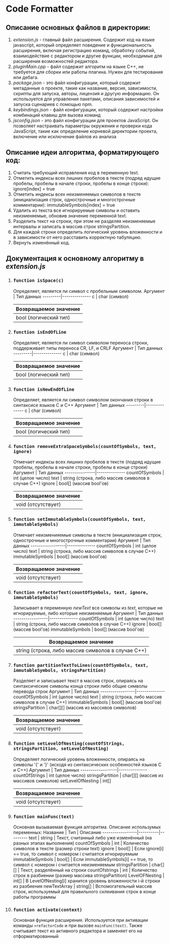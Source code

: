 # Code Formatter

## Описание основных файлов в директории:
  1. *extension.js* - главный файл расширения. Содержит код на языке javascript, который определяет поведение и функциональность расширения, включая регистрацию команд, обработку событий, взаимодействие с редактором и другие функции, необходимые для расширения возможностей редактора.
  2. *pluginMain.cpp* - файл содержит алгоритм на языке C++, не требуется для сборки или работы плагина. Нужен для тестирования или дебага.
  3. *package.json* -  это файл конфигурации, который содержит метаданные о проекте, такие как название, версия, зависимости, скрипты для запуска, авторы, лицензия и другую информацию. Он используется для управления пакетами, описания зависимостей и запуска сценариев с помощью npm.
  4. *keybindings.json* - файл конфигурации, который содержит настройки комбинаций клавиш для вызова команд
  5. *jsconfig.json* - это файл конфигурации для проектов JavaScript. Он позволяет настраивать параметры окружения и проверки кода JavaScript, такие как определение корневой директории проекта, включение или исключение файлов из анализа


## Описание идеи алгоритма, форматирующего код:
 1. Считать требующий исправления код в переменную text.
 2.	Отметить индексы всех лишних пробелов в тексте (подряд идущие пробелы, пробелы в начале строки, пробелы в конце строки): ignore[index] = true
 3. Отметить индексы всех неизменяемых символов в тексте (инициализация строк, однострочные и многострочные комментарии): immutableSymbols[index] = true
 4.	Удалить из текста все игнорируемые символы и оставить неизменяемые, обновив значение переменной text.
 5.	Разделить текст на строки, при этом не разделяя неизменяемые интервалы и записать в массив строк stringsPartition.
 6.	Для каждой строки определить логический уровень вложенности и в зависимости от него расставить корректную табуляцию.
 7.	Вернуть изменённый код.

## Документация к основному алгоритму в *extension.js*
1. ### `function isSpace(c)`
    Определяет, является ли символ c пробельным символом.
   Аргумент | Тип данных
   ---------|--------------
   c        | char (символ)
   
   Возвращаемое значение|
   ---------------------|
   bool (логический тип)|
2. ### `function isEndOfLine`
    Определяет, является ли символ символом переноса строки, поддерживает типы переноса CR, LF, и CRLF
   Аргумент | Тип данных
   ---------|--------------
   c        | char (символ)
   
   Возвращаемое значение|
   ---------------------|
   bool (логический тип)|
3. ### `function isNewEndOfLine`
   Определяет, является ли символ символом окончания строки в синтаксисе языков C и C++
   Аргумент | Тип данных
   ---------|--------------
   c        | char (символ)
   
   Возвращаемое значение|
   ---------------------|
   bool (логический тип)|
4. ### `function removeExtraSpaceSymbols(countOfSymbols, text, ignore)`
   Отмечает индексы всех лишних пробелов в тексте (подряд идущие пробелы, пробелы в начале строки, пробелы в конце строки)
   Аргумент       | Тип данных
   ---------------|--------------
   countOfSymbols | int (целое число)
   text           | string (строка, либо массив символов в случае C++)
   ignore         | bool[] (массив bool'ов)
   
   
   Возвращаемое значение|
   ---------------------|
   void (отсутствует)   |
5. ### `function setImmutableSymbols(countOfSymbols, text, immutableSymbols)`
   Отмечает неизменияемые символы в тексте (инициализация строк, однострочные и многострочные комментарии)
   Аргумент         | Тип данных
   -----------------|--------------
   countOfSymbols   | int (целое число)
   text             | string (строка, либо массив символов в случае C++)
   immutableSymbols | bool[] (массив bool'ов)
   
   
   Возвращаемое значение|
   ---------------------|
   void (отсутствует)   |
6. ### `function refactorText(countOfSymbols, text, ignore, immutableSymbols)`
    Записывает в переменную *newText* все символы из *text*, которые не игнорируемые, либо которые неизменяемые
    Аргумент         | Тип данных
   -----------------|--------------
   countOfSymbols   | int (целое число)
   text             | string (строка, либо массив символов в случае C++)
   ignore           | bool[] (массив bool'ов)
   immutableSymbols | bool[] (массив bool'ов)
   
   
   Возвращаемое значение                              |
   ---------------------------------------------------|
   string (строка, либо массив символов в случае C++) |
7. ### `function partitionTextToLines(countOfSymbols, text, immutableSymbols, stringsPartition)`
   Разделяет и записывает текст в массив строк, опираясь на синтаксические символы конца строки либо общие символы перевода строк
   Аргумент         | Тип данных
   -----------------|--------------
   countOfSymbols   | int (целое число)
   text             | string (строка, либо массив символов в случае C++)
   immutableSymbols | bool[] (массив bool'ов)
   stringsPartition | char[][] (массив из массивов символов)
   
   
   Возвращаемое значение|
   ---------------------|
   void (отсутствует)   |
8. ### `function setLevelOfNesting(countOfStrings, stringsPartition, setLevelOfNesting)`
   Определяет логический уровень вложенности, опираясь на символы '{' и '}' (исходя из синтаксических особенностей языков C и C++)
   Аргумент          | Тип данных
   ------------------|--------------
   countOfStrings    | int (целое число)
   stringsPartition  | char[][] (массив из массивов символов)
   setLevelOfNesting | int[]
   
   
   Возвращаемое значение|
   ---------------------|
   void (отсутствует)   |
9. ### `function mainFunc(text)`
   Основная вызываемая функция алгоритма.
   Описание использумых переменных:
   Название         | Тип      | Описание
   -----------------|----------|---------
   text             | string   | Текст, считанный либо уже изменённый (на разных этапах выполнения)
   countOfSymbols   | int      | Количество символов в тексте (размер строки text)
   ignore           | bool[]   | Если ignore[i] == true, то символ с номером i считается игнорируемым
   immutableSymbols | bool[]   | Если immutableSymbols[i] == true, то символ с номером i считается неизменяемым
   stringsPartition | char[][] | Текст, разделённый на строки
   countOfstrings   | int      | Количество строк в разбиении (размер массива stringsPartition)
   LevelOFNesting   | int[]    | В LevelOfNesting[i] хранится уровень вложенности i-й строки из разбиения
   newTextArray     | string[] | Вспомогательный массив строк, используемый для правильного склеивания строк в конце работы программы
10. ### `function activate(context)`
    Основная функция расширения.
    Используется при активации команды `>refactorCode` и при вызове `mainFunc(text)`. Также считывает текст из активного редактора и заменяет его на отформатированный
   
  
    
   
